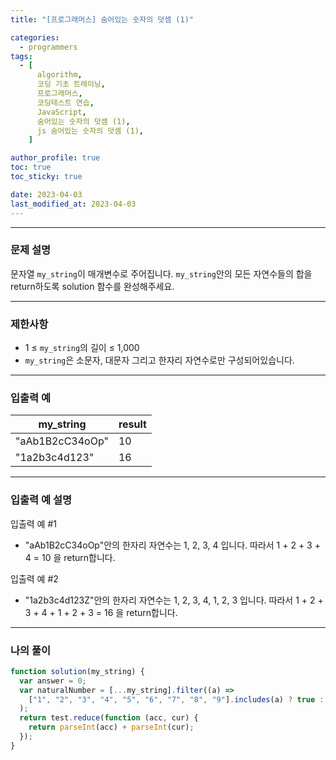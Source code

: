 ```yaml
---
title: "[프로그래머스] 숨어있는 숫자의 덧셈 (1)"

categories:
  - programmers
tags:
  - [
      algorithm,
      코딩 기초 트레이닝,
      프로그래머스,
      코딩테스트 연습,
      JavaScript,
      숨어있는 숫자의 덧셈 (1),
      js 숨어있는 숫자의 덧셈 (1),
    ]

author_profile: true
toc: true
toc_sticky: true

date: 2023-04-03
last_modified_at: 2023-04-03
---
```


---

### 문제 설명

문자열 `my_string`이 매개변수로 주어집니다. `my_string`안의 모든 자연수들의 합을 return하도록 solution 함수를 완성해주세요.

---

### 제한사항

- 1 ≤ `my_string`의 길이 ≤ 1,000
- `my_string`은 소문자, 대문자 그리고 한자리 자연수로만 구성되어있습니다.

---

### 입출력 예

| my_string       | result |
| --------------- | ------ |
| "aAb1B2cC34oOp" | 10     |
| "1a2b3c4d123"   | 16     |

---

### 입출력 예 설명

입출력 예 #1

- "aAb1B2cC34oOp"안의 한자리 자연수는 1, 2, 3, 4 입니다. 따라서 1 + 2 + 3 + 4 = 10 을 return합니다.

입출력 예 #2

- "1a2b3c4d123Z"안의 한자리 자연수는 1, 2, 3, 4, 1, 2, 3 입니다. 따라서 1 + 2 + 3 + 4 + 1 + 2 + 3 = 16 을 return합니다.

---

### 나의 풀이

```jsx
function solution(my_string) {
  var answer = 0;
  var naturalNumber = [...my_string].filter((a) =>
    ["1", "2", "3", "4", "5", "6", "7", "8", "9"].includes(a) ? true : false
  );
  return test.reduce(function (acc, cur) {
    return parseInt(acc) + parseInt(cur);
  });
}
```
